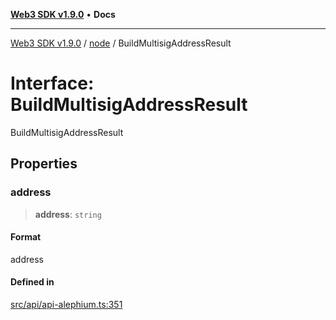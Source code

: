 [**Web3 SDK v1.9.0**](../../../README.md) • **Docs**

***

[Web3 SDK v1.9.0](../../../globals.md) / [node](../README.md) / BuildMultisigAddressResult

# Interface: BuildMultisigAddressResult

BuildMultisigAddressResult

## Properties

### address

> **address**: `string`

#### Format

address

#### Defined in

[src/api/api-alephium.ts:351](https://github.com/Mystic-Nayy/alephium-web3/blob/c1afd789a197ce5fe21f08c2965942090157c33d/packages/web3/src/api/api-alephium.ts#L351)
